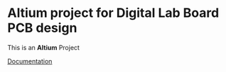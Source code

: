 # Altium project for Digital Lab Board PCB design

This is an  __Altium__  Project  

[Documentation](DigitalLabBoard_V4.PDF)
